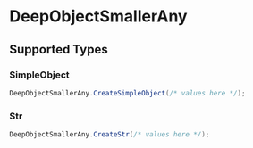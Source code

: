 # DeepObjectSmallerAny


## Supported Types

### SimpleObject

```csharp
DeepObjectSmallerAny.CreateSimpleObject(/* values here */);
```

### Str

```csharp
DeepObjectSmallerAny.CreateStr(/* values here */);
```
